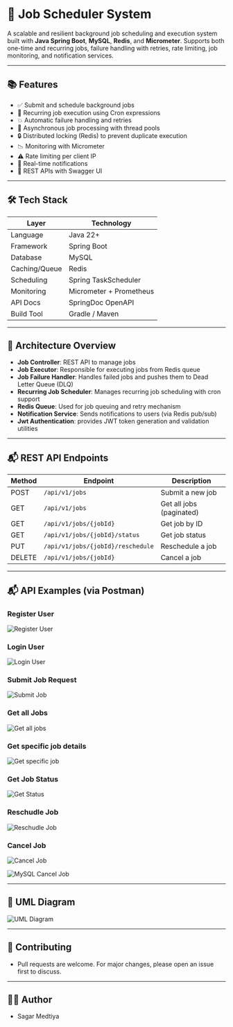 # 🚀 Job Scheduler System 
A scalable and resilient background job scheduling and execution system built with **Java Spring Boot**, **MySQL**, **Redis**, and **Micrometer**. Supports both one-time and recurring jobs, failure handling with retries, rate limiting, job monitoring, and notification services.

---

## 📚 Features

- ✅ Submit and schedule background jobs
- 🔁 Recurring job execution using Cron expressions
- 💥 Automatic failure handling and retries
- 🧵 Asynchronous job processing with thread pools
- 🔒 Distributed locking (Redis) to prevent duplicate execution
- 📉 Monitoring with Micrometer
- ⚠️ Rate limiting per client IP
- 📩 Real-time notifications
- 🧪 REST APIs with Swagger UI

---

## 🛠️ Tech Stack

| Layer             | Technology               |
|-------------------|--------------------------|
| Language          | Java 22+                 |
| Framework         | Spring Boot              |
| Database          | MySQL                    |
| Caching/Queue     | Redis                    |
| Scheduling        | Spring TaskScheduler     |
| Monitoring        | Micrometer + Prometheus  |
| API Docs          | SpringDoc OpenAPI        |
| Build Tool        | Gradle / Maven           |

---

## 🧩 Architecture Overview

- **Job Controller**: REST API to manage jobs
- **Job Executor**: Responsible for executing jobs from Redis queue
- **Job Failure Handler**: Handles failed jobs and pushes them to Dead Letter Queue (DLQ)
- **Recurring Job Scheduler**: Manages recurring job scheduling with cron support
- **Redis Queue**: Used for job queuing and retry mechanism
- **Notification Service**: Sends notifications to users (via Redis pub/sub)
- **Jwt Authentication**: provides JWT token generation and validation utilities

---
## 📬 REST API Endpoints

| Method | Endpoint                          | Description                     |
|--------|-----------------------------------|---------------------------------|
| POST   | `/api/v1/jobs`                    | Submit a new job                |
| GET    | `/api/v1/jobs`                    | Get all jobs (paginated)        |
| GET    | `/api/v1/jobs/{jobId}`            | Get job by ID                   |
| GET    | `/api/v1/jobs/{jobId}/status`     | Get job status                  |
| PUT    | `/api/v1/jobs/{jobId}/reschedule` | Reschedule a job                |
| DELETE | `/api/v1/jobs/{jobId}`            | Cancel a job                    |

---
## 📬 API Examples (via Postman)

### Register User
![Register User](images/POSTMAN-Register.png)
### Login User
![Login User](images/POSTMAN-Login.png)

### Submit Job Request
![Submit Job](images/POSTMAN-submit.png)

### Get all Jobs
![Get all jobs](images/POSTMAN-jobs.png)

### Get specific job details
![Get specific job](images/POSTMAN-specificJobs.png)

### Get Job Status
![Get Status](images/POSTMAN-status.png)

### Reschudle Job
![Reschudle Job](images/POSTMAN-cancel.png)

### Cancel Job
![Cancel Job](images/POSTMAN_CANCEL.png)

![MySQL Cancel Job](images/MYSQL-cancel.png)

---

## 📌 UML Diagram

![UML Diagram](images/UML-diagram.png)

---
## 🤝 Contributing
- Pull requests are welcome. For major changes, please open an issue first to discuss.

---
## 👨‍💻 Author
- Sagar Medtiya
